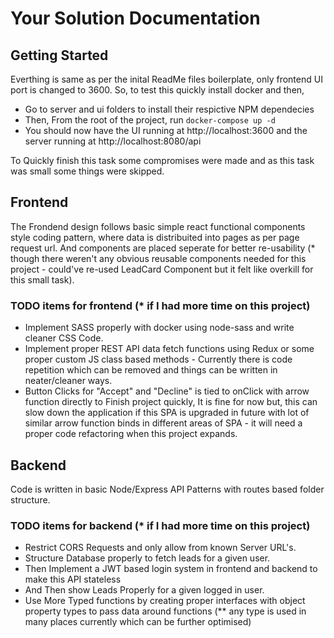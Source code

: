 Your Solution Documentation
===========================

## Getting Started
Everthing is same as per the inital ReadMe files boilerplate, only frontend UI port is changed to 3600.
So, to test this quickly install docker and then,
* Go to server and ui folders to install their respictive NPM dependecies
* Then, From the root of the project, run `docker-compose up -d`
* You should now have the UI running at http://localhost:3600 and the server running at http://localhost:8080/api

To Quickly finish this task some compromises were made and as this task was small some things were skipped.

## Frontend
The Frondend design follows basic simple react functional components style coding pattern, where data is distribuited into pages as per page request url.
And components are placed seperate for better re-usability (* though there weren't any obvious reusable components needed for this project - could've re-used LeadCard Component but it felt like overkill for this small task).

### TODO items for frontend (* if I had more time on this project)
* Implement SASS properly with docker using node-sass and write cleaner CSS Code.
* Implement proper REST API data fetch functions using Redux or some proper custom JS class based methods - Currently there is code repetition which can be removed and things can be written in neater/cleaner ways.
* Button Clicks for "Accept" and "Decline" is tied to onClick with arrow function directly to Finish project quickly, It is fine for now but, this can slow down the application if this SPA is upgraded in future with lot of similar arrow function binds in different areas of SPA - it will need a proper code refactoring when this project expands.

## Backend
Code is written in basic Node/Express API Patterns with routes based folder structure.

### TODO items for backend (* if I had more time on this project)
* Restrict CORS Requests and only allow from known Server URL's.
* Structure Database properly to fetch leads for a given user.
* Then Implement a JWT based login system in frontend and backend to make this API stateless
* And Then show Leads Properly for a given logged in user.
* Use More Typed functions by creating proper interfaces with object property types to pass data around functions (** any type is used in many places currently which can be further optimised)

